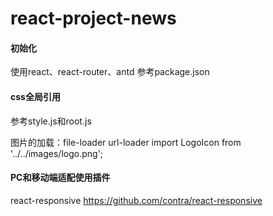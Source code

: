 # react-project-news
#### 初始化
使用react、react-router、antd
参考package.json


#### css全局引用
参考style.js和root.js

图片的加载：file-loader url-loader
import LogoIcon from '../../images/logo.png';


#### PC和移动端适配使用插件
react-responsive
https://github.com/contra/react-responsive





















